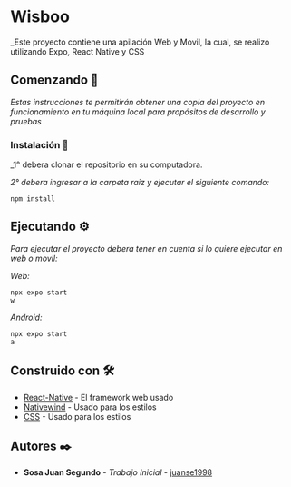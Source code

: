 # Wisboo
 
_Este proyecto contiene una apilación Web y Movil, la cual, se realizo utilizando Expo, React Native y CSS

## Comenzando 🚀

_Estas instrucciones te permitirán obtener una copia del proyecto en funcionamiento en tu máquina local para propósitos de desarrollo y pruebas_

### Instalación 🔧

_1° debera clonar el repositorio en su computadora.

_2° debera ingresar a la carpeta raiz y ejecutar el siguiente comando:_

```
npm install
```


## Ejecutando ⚙️

_Para ejecutar el proyecto debera tener en cuenta si lo quiere ejecutar en web o movil:_

_Web:_

```
npx expo start
w
```

_Android:_

```
npx expo start
a
```

## Construido con 🛠️

* [React-Native](https://reactnative.dev/) - El framework web usado
* [Nativewind](https://www.nativewind.dev/) - Usado para los estilos
* [CSS](https://developer.mozilla.org/es/docs/Web/CSS) - Usado para los estilos


## Autores ✒️

* **Sosa Juan Segundo** - *Trabajo Inicial* - [juanse1998](https://github.com/Juanse1998)

